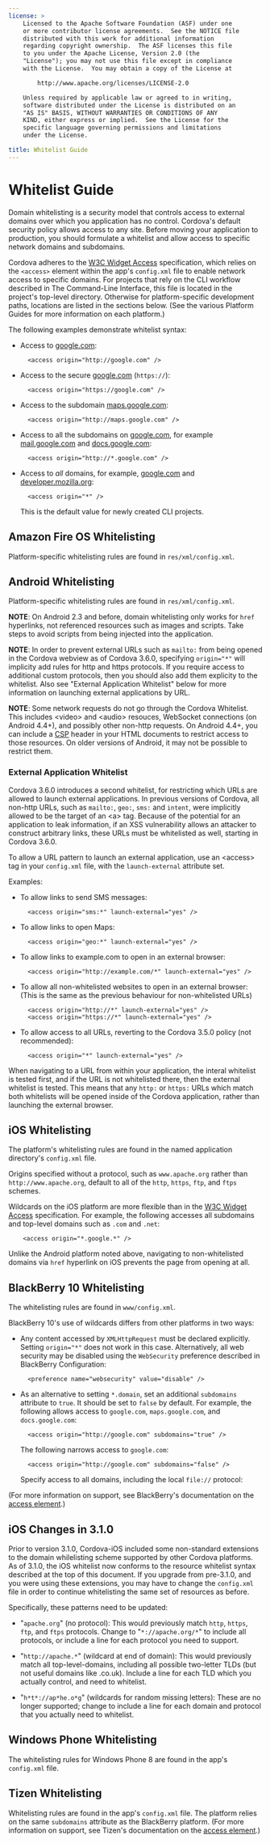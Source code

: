 ```yaml
---
license: >
    Licensed to the Apache Software Foundation (ASF) under one
    or more contributor license agreements.  See the NOTICE file
    distributed with this work for additional information
    regarding copyright ownership.  The ASF licenses this file
    to you under the Apache License, Version 2.0 (the
    "License"); you may not use this file except in compliance
    with the License.  You may obtain a copy of the License at

        http://www.apache.org/licenses/LICENSE-2.0

    Unless required by applicable law or agreed to in writing,
    software distributed under the License is distributed on an
    "AS IS" BASIS, WITHOUT WARRANTIES OR CONDITIONS OF ANY
    KIND, either express or implied.  See the License for the
    specific language governing permissions and limitations
    under the License.

title: Whitelist Guide
---
```


# Whitelist Guide

Domain whitelisting is a security model that controls access to
external domains over which you application has no control.  Cordova's
default security policy allows access to any site. Before moving your
application to production, you should formulate a whitelist and allow
access to specific network domains and subdomains.

Cordova adheres to the [W3C Widget Access][1] specification, which
relies on the `<access>` element within the app's `config.xml` file to
enable network access to specific domains. For projects that rely on
the CLI workflow described in The Command-Line Interface, this file is
located in the project's top-level directory. Otherwise for
platform-specific development paths, locations are listed in the
sections below. (See the various Platform Guides for more information
on each platform.)

The following examples demonstrate whitelist syntax:

* Access to [google.com][2]:

        <access origin="http://google.com" />

* Access to the secure [google.com][3] (`https://`):

        <access origin="https://google.com" />

* Access to the subdomain [maps.google.com][4]:

        <access origin="http://maps.google.com" />

* Access to all the subdomains on [google.com][2], for example
  [mail.google.com][5] and [docs.google.com][6]:

        <access origin="http://*.google.com" />

* Access to _all_ domains, for example, [google.com][2] and
  [developer.mozilla.org][7]:

        <access origin="*" />

  This is the default value for newly created CLI projects.

## Amazon Fire OS Whitelisting

Platform-specific whitelisting rules are found in
`res/xml/config.xml`.

## Android Whitelisting

Platform-specific whitelisting rules are found in
`res/xml/config.xml`.

__NOTE__: On Android 2.3 and before, domain whitelisting only works
for `href` hyperlinks, not referenced resources such as images and
scripts. Take steps to avoid scripts from being injected into the
application.

__NOTE__: In order to prevent external URLs such as `mailto:` from being opened
in the Cordova webview as of Cordova 3.6.0, specifying `origin="*"` will
implicity add rules for http and https protocols. If you require access to
additional custom protocols, then you should also add them explicity to the
whitelist. Also see "External Application Whitelist" below for more information
on launching external applications by URL.

__NOTE__: Some network requests do not go through the Cordova Whitelist.
This includes &lt;video&gt; and &lt;audio&gt; resouces, WebSocket connections (on
Android 4.4+), and possibly other non-http requests. On Android 4.4+,
you can include a [CSP](https://developer.mozilla.org/en-US/docs/Web/Security/CSP/Introducing_Content_Security_Policy)
header in your HTML documents to restrict access to those resources.
On older versions of Android, it may not be possible to restrict them.

### External Application Whitelist

Cordova 3.6.0 introduces a second whitelist, for restricting which URLs
are allowed to launch external applications. In previous versions of
Cordova, all non-http URLs, such as `mailto:`, `geo:`, `sms:` and `intent`,
were implicitly allowed to be the target of an &lt;a&gt; tag. Because of the
potential for an application to leak information, if an XSS vulnerability
allows an attacker to construct arbitrary links, these URLs must be
whitelisted as well, starting in Cordova 3.6.0.

To allow a URL pattern to launch an external application, use an &lt;access>
tag in your `config.xml` file, with the `launch-external` attribute set.

Examples:

* To allow links to send SMS messages:

        <access origin="sms:*" launch-external="yes" />

* To allow links to open Maps:

        <access origin="geo:*" launch-external="yes" />

* To allow links to example.com to open in an external browser:

        <access origin="http://example.com/*" launch-external="yes" />

* To allow all non-whitelisted websites to open in an external browser:
(This is the same as the previous behaviour for non-whitelisted URLs)

        <access origin="http://*" launch-external="yes" />
        <access origin="https://*" launch-external="yes" />

* To allow access to all URLs, reverting to the Cordova 3.5.0 policy (not recommended):

        <access origin="*" launch-external="yes" />

When navigating to a URL from within your application, the interal whitelist
is tested first, and if the URL is not whitelisted there, then the external
whitelist is tested. This means that any `http:` or `https:` URLs which match
both whitelists will be opened inside of the Cordova application, rather than
launching the external browser.

## iOS Whitelisting

The platform's whitelisting rules are found in the named application
directory's `config.xml` file.

Origins specified without a protocol, such as `www.apache.org` rather
than `http://www.apache.org`, default to all of the `http`, `https`,
`ftp`, and `ftps` schemes.

Wildcards on the iOS platform are more flexible than in the [W3C
Widget Access][1] specification.  For example, the following accesses
all subdomains and top-level domains such as `.com` and `.net`:

        <access origin="*.google.*" />

Unlike the Android platform noted above, navigating to non-whitelisted
domains via `href` hyperlink on iOS prevents the page from opening at
all.

## BlackBerry 10 Whitelisting

The whitelisting rules are found in `www/config.xml`.

BlackBerry 10's use of wildcards differs from other platforms in two
ways:

* Any content accessed by `XMLHttpRequest` must be declared
  explicitly. Setting `origin="*"` does not work in this case.
  Alternatively, all web security may be disabled using the
  `WebSecurity` preference described in BlackBerry Configuration:
 
        <preference name="websecurity" value="disable" />

* As an alternative to setting `*.domain`, set an additional
  `subdomains` attribute to `true`. It should be set to `false` by
  default. For example, the following allows access to `google.com`,
  `maps.google.com`, and `docs.google.com`:

        <access origin="http://google.com" subdomains="true" />

  The following narrows access to `google.com`:

        <access origin="http://google.com" subdomains="false" />

  Specify access to all domains, including the local `file://`
  protocol:

    <access origin="*" subdomains="true" />

(For more information on support, see BlackBerry's documentation on the
[access element][8].)

## iOS Changes in 3.1.0

Prior to version 3.1.0, Cordova-iOS included some non-standard
extensions to the domain whilelisting scheme supported by other
Cordova platforms. As of 3.1.0, the iOS whitelist now conforms to the
resource whitelist syntax described at the top of this document. If
you upgrade from pre-3.1.0, and you were using these extensions, you
may have to change the `config.xml` file in order to continue
whitelisting the same set of resources as before.

Specifically, these patterns need to be updated:

* "`apache.org`" (no protocol): This would previously match `http`,
  `https`, `ftp`, and `ftps` protocols. Change to "`*://apache.org/*`"
  to include all protocols, or include a line for each protocol you
  need to support.

* "`http://apache.*`" (wildcard at end of domain): This would
  previously match all top-level-domains, including all possible
  two-letter TLDs (but not useful domains like .co.uk). Include a line
  for each TLD which you actually control, and need to whitelist.

* "`h*t*://ap*he.o*g`" (wildcards for random missing letters): These
  are no longer supported; change to include a line for each domain
  and protocol that you actually need to whitelist.

## Windows Phone Whitelisting

The whitelisting rules for Windows Phone 8 are found in the
app's `config.xml` file.

## Tizen Whitelisting

Whitelisting rules are found in the app's `config.xml` file. The
platform relies on the same `subdomains` attribute as the BlackBerry
platform.
(For more information on support, see Tizen's documentation on the
[access element][9].)

[1]: http://www.w3.org/TR/widgets-access/
[2]: http://google.com
[3]: https://google.com
[4]: http://maps.google.com
[5]: http://mail.google.com
[6]: http://docs.google.com
[7]: http://developer.mozilla.org
[8]: https://developer.blackberry.com/html5/documentation/ww_developing/Access_element_834677_11.html
[9]: https://developer.tizen.org/help/index.jsp?topic=%2Forg.tizen.web.appprogramming%2Fhtml%2Fide_sdk_tools%2Fconfig_editor_w3celements.htm

